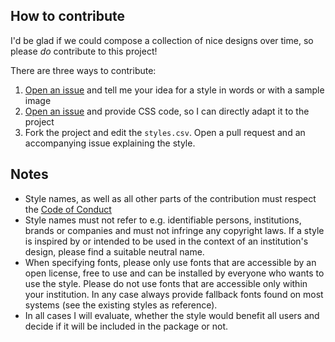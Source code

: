 ## How to contribute
I'd be glad if we could compose a collection of nice designs over time, so please *do* contribute to this project!

There are three ways to contribute:

1. [Open an issue](https://github.com/nucleic-acid/namedropR/issues) and tell me your idea for a style in words or with a sample image
2. [Open an issue](https://github.com/nucleic-acid/namedropR/issues) and provide CSS code, so I can directly adapt it to the project
3. Fork the project and edit the `styles.csv`. Open a pull request and an accompanying issue explaining the style.

## Notes
- Style names, as well as all other parts of the contribution must respect the [Code of Conduct](https://github.com/nucleic-acid/namedropR/CODE_OF_CONDUCT.md)
- Style names must not refer to e.g. identifiable persons, institutions, brands or companies and must not infringe any copyright laws. If a style is inspired by or intended to be used in the context of an institution's design, please find a suitable neutral name.
- When specifying fonts, please only use fonts that are accessible by an open license, free to use and can be installed by everyone who wants to use the style. Please do not use fonts that are accessible only within your institution. In any case always provide fallback fonts found on most systems (see the existing styles as reference).
- In all cases I will evaluate, whether the style would benefit all users and decide if it will be included in the package or not.
